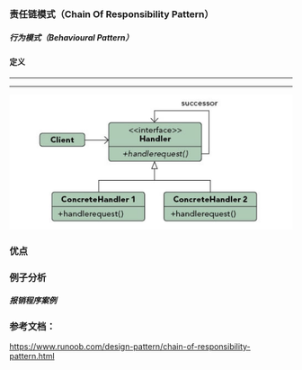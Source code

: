 ### 责任链模式（Chain Of Responsibility Pattern）
         
##### 行为模式（Behavioural Pattern）

#### 定义

******

******

![Chain_Of_Responsibility Pattern UML](https://github.com/nox60/go-design-pattern/blob/master/images/chain_of_responsibility_pattern.png)


### 优点


### 例子分析

##### 报销程序案例








### 参考文档：
https://www.runoob.com/design-pattern/chain-of-responsibility-pattern.html